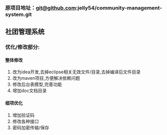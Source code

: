 ### 原项目地址：git@github.com:jelly54/community-management-system.git

## 社团管理系统

### 优化/修改部分:
#### 整体修改
1. 改为idea开发,去掉eclipse相关无效文件/目录,去掉编译后文件目录
2. 改为maven项目,方便解决依赖问题
3. 修改后台表模型,完善功能
4. 增加doc文档目录

#### 细项优化
1. 增加验证码
2. 修改各种接口
3. 密码加密传输/保存



